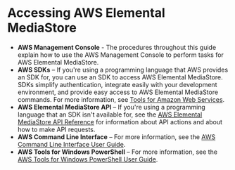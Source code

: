 # Accessing AWS Elemental MediaStore<a name="what-is-accessing"></a>
+ **AWS Management Console** \- The procedures throughout this guide explain how to use the AWS Management Console to perform tasks for AWS Elemental MediaStore\.
+ **AWS SDKs** – If you're using a programming language that AWS provides an SDK for, you can use an SDK to access AWS Elemental MediaStore\. SDKs simplify authentication, integrate easily with your development environment, and provide easy access to AWS Elemental MediaStore commands\. For more information, see [Tools for Amazon Web Services](https://aws.amazon.com/tools)\.
+ **AWS Elemental MediaStore API** – If you're using a programming language that an SDK isn't available for, see the [AWS Elemental MediaStore API Reference](http://docs.aws.amazon.com/mediastore/latest/apireference/) for information about API actions and about how to make API requests\.
+ **AWS Command Line Interface** – For more information, see the [AWS Command Line Interface User Guide](http://docs.aws.amazon.com/cli/latest/userguide/)\.
+ **AWS Tools for Windows PowerShell** – For more information, see the [AWS Tools for Windows PowerShell User Guide](http://docs.aws.amazon.com/powershell/latest/userguide/)\.